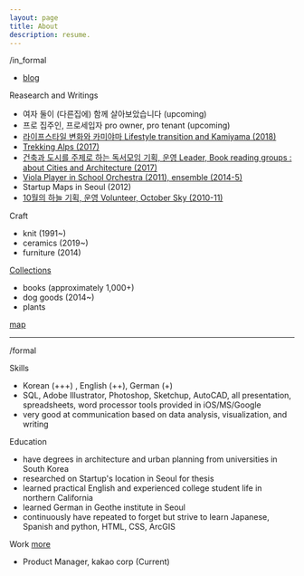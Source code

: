 ```yaml
---
layout: page
title: About
description: resume.
---
```



/in_formal
* [blog](https://placenesss.tumblr.com/)

Reasearch and Writings
* 여자 둘이 (다른집에) 함께 살아보았습니다 (upcoming)
* 프로 집주인, 프로세입자 pro owner, pro tenant (upcoming)
* [라이프스타일 변화와 카미야마 Lifestyle transition and Kamiyama (2018)]()
* [Trekking Alps (2017)](/trekking-alps)
* [건축과 도시를 주제로 하는 독서모임 기획, 운영  Leader, Book reading groups : about Cities and Architecture (2017)](http://www.dosi.or.kr/%ea%b1%b7%ea%b3%a0%ec%8b%b6%ec%9d%80%eb%8f%84%ec%8b%9c-2017-%ec%97%ac%eb%a6%84%ed%98%b8/)
* [Viola Player in School Orchestra (2011), ensemble (2014-5)]()
* Startup Maps in Seoul (2012)
* [10월의 하늘 기획, 운영 Volunteer, October Sky (2010-11)]()


Craft
* knit (1991~)
* ceramics (2019~)
* furniture (2014)


[Collections](/category-collections.md)
* books (approximately 1,000+)
* dog goods (2014~) 
* plants


[map]()


-----------------------------
/formal


Skills
* Korean (+++) , English (++), German (+)
* SQL, Adobe Illustrator, Photoshop, Sketchup, AutoCAD, all presentation, spreadsheets, word processor tools provided in iOS/MS/Google
* very good at communication based on data analysis, visualization, and writing


Education
* have degrees in architecture and urban planning from universities in South Korea
* researched on Startup's location in Seoul for thesis
* learned practical English and experienced college student life in northern California
* learned German in Geothe institute in Seoul
* continuously have repeated to forget but strive to learn Japanese, Spanish and python, HTML, CSS, ArcGIS


Work [more]()
* Product Manager, kakao corp (Current)

